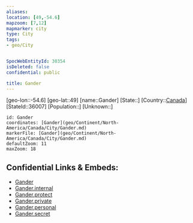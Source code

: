 ```yaml
---
aliases: 
location: [49,-54.6]
mapzoom: [7,12] 
mapmarker: city 
type: City
tags:
- geo/City


SpocWebEntityId: 30354
isDeleted: false
confidential: public

title: Gander
---
```

[geo-lon::-54.6]
[geo-lat::49]
[name::Gander]
[State::]
[Country::[Canada](geo/Continent/North-America/Canada.md)]
[StateId::36007]
[Population::]
[Unknown::]


```leaflet
id: Gander
coordinates: [Gander](geo/Continent/North-America/Canada/City/Gander.md)
markerFile: [Gander](geo/Continent/North-America/Canada/City/Gander.md)
defaultZoom: 11 
maxZoom: 18
```


## Confidential Links & Embeds: 
- [Gander](../../../../../../_public/geo/Continent/North-America/Canada/City/Gander.md) 
- [Gander.internal](../../../../../../_internal/geo/Continent/North-America/Canada/City/Gander.internal.md) 
- [Gander.protect](../../../../../../_protect/geo/Continent/North-America/Canada/City/Gander.protect.md) 
- [Gander.private](../../../../../../_private/geo/Continent/North-America/Canada/City/Gander.private.md) 
- [Gander.personal](../../../../../../_personal/geo/Continent/North-America/Canada/City/Gander.personal.md) 
- [Gander.secret](../../../../../../_secret/geo/Continent/North-America/Canada/City/Gander.secret.md) 
